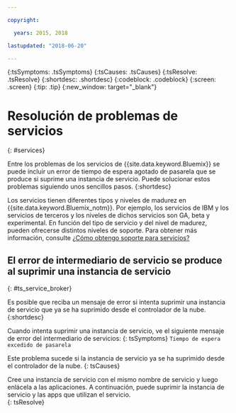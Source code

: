```yaml
---

copyright:

  years: 2015, 2018

lastupdated: "2018-06-20"

---
```



{:tsSymptoms: .tsSymptoms}
{:tsCauses: .tsCauses}
{:tsResolve: .tsResolve}
{:shortdesc: .shortdesc}
{:codeblock: .codeblock}
{:screen: .screen}
{:tip: .tip}
{:new_window: target="_blank"}


# Resolución de problemas de servicios
{: #services}

Entre los problemas de los servicios de {{site.data.keyword.Bluemix}} se puede incluir un error de tiempo de espera agotado de pasarela que se produce si suprime una instancia de servicio. Puede solucionar estos problemas siguiendo unos sencillos pasos.
{:shortdesc}

Los servicios tienen diferentes tipos y niveles de madurez en {{site.data.keyword.Bluemix_notm}}. Por ejemplo, los servicios de IBM y los servicios de terceros y los niveles de dichos servicios son GA, beta y experimental. En función del tipo de servicio y del nivel de madurez, pueden ofrecerse distintos niveles de soporte. Para obtener más información, consulte [¿Cómo obtengo soporte para servicios?](/docs/get-support/servicessupport.html#support-different-services)

## El error de intermediario de servicio se produce al suprimir una instancia de servicio
{: #ts_service_broker}

Es posible que reciba un mensaje de error si intenta suprimir una instancia de servicio que ya se ha suprimido desde el controlador de la nube.
{:shortdesc}

Cuando intenta suprimir una instancia de servicio, ve el siguiente mensaje de error del intermediario de servicios:
{: tsSymptoms}
`Tiempo de espera excedido de pasarela`

Este problema sucede si la instancia de servicio ya se ha suprimido desde el controlador de la nube.
{: tsCauses}

Cree una instancia de servicio con el mismo nombre de servicio y luego enlácela a las aplicaciones. A continuación, puede suprimir la instancia de servicio y las apps que utilizan el servicio.   
{: tsResolve}
